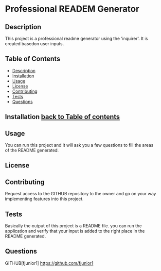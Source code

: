 # Professional READEM Generator

## Description
This project is a professional readme generator using the 'inquirer'.
It is created basedon user inputs.


## Table of Contents
  * [Description](#Description)
  * [Installation](#Installation)
  * [Usage](#Usage)
  * [License](#License)
  * [Contributing](#Contributing)
  * [Tests](#Tests)
  * [Questions](#Questions)

## Installation [back to Table of contents](#Table-of-Contents)

## Usage
You can run this project and it will ask you a few questions to fill the areas of the README generated.

## License


## Contributing
Request access to the GITHUB repository to the owner and go on your way implementing features into this project.

## Tests

Basically the output of this project is a README file. you can run the application and verify that your input is added to the right place in the README generated.

## Questions

GITHUB[fjunior1] https://github.com/fjunior1